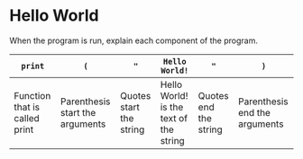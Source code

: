 # Hello World
When the program is run, explain each component of the program.

| ```print``` | `(` | `"` | `Hello World!` | `"` | `)` |
|--------------------|---|---|--------------|---|---|
|Function that is called print | Parenthesis start the arguments  |  Quotes start the string |Hello World! is the text of the string|  Quotes end the string  |  Parenthesis end the arguments |
